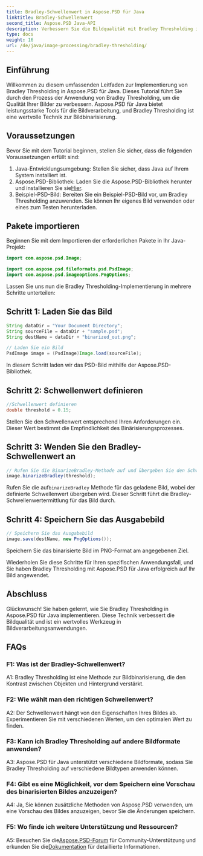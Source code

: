 ```yaml
---
title: Bradley-Schwellenwert in Aspose.PSD für Java
linktitle: Bradley-Schwellenwert
second_title: Aspose.PSD Java-API
description: Verbessern Sie die Bildqualität mit Bradley Thresholding in Aspose.PSD für Java. Befolgen Sie unsere Schritt-für-Schritt-Anleitung für eine effektive Bildbinarisierung.
type: docs
weight: 16
url: /de/java/image-processing/bradley-thresholding/
---
```

## Einführung

Willkommen zu diesem umfassenden Leitfaden zur Implementierung von Bradley Thresholding in Aspose.PSD für Java. Dieses Tutorial führt Sie durch den Prozess der Anwendung von Bradley Thresholding, um die Qualität Ihrer Bilder zu verbessern. Aspose.PSD für Java bietet leistungsstarke Tools für die Bildverarbeitung, und Bradley Thresholding ist eine wertvolle Technik zur Bildbinarisierung.

## Voraussetzungen

Bevor Sie mit dem Tutorial beginnen, stellen Sie sicher, dass die folgenden Voraussetzungen erfüllt sind:

1. Java-Entwicklungsumgebung: Stellen Sie sicher, dass Java auf Ihrem System installiert ist.
2.  Aspose.PSD-Bibliothek: Laden Sie die Aspose.PSD-Bibliothek herunter und installieren Sie sie[Hier](https://releases.aspose.com/psd/java/).
3. Beispiel-PSD-Bild: Bereiten Sie ein Beispiel-PSD-Bild vor, um Bradley Thresholding anzuwenden. Sie können Ihr eigenes Bild verwenden oder eines zum Testen herunterladen.

## Pakete importieren

Beginnen Sie mit dem Importieren der erforderlichen Pakete in Ihr Java-Projekt:

```java
import com.aspose.psd.Image;

import com.aspose.psd.fileformats.psd.PsdImage;
import com.aspose.psd.imageoptions.PngOptions;
```

Lassen Sie uns nun die Bradley Thresholding-Implementierung in mehrere Schritte unterteilen:

## Schritt 1: Laden Sie das Bild

```java
String dataDir = "Your Document Directory";
String sourceFile = dataDir + "sample.psd";
String destName = dataDir + "binarized_out.png";

// Laden Sie ein Bild
PsdImage image = (PsdImage)Image.load(sourceFile);
```

In diesem Schritt laden wir das PSD-Bild mithilfe der Aspose.PSD-Bibliothek.

## Schritt 2: Schwellenwert definieren

```java
//Schwellenwert definieren
double threshold = 0.15;
```

Stellen Sie den Schwellenwert entsprechend Ihren Anforderungen ein. Dieser Wert bestimmt die Empfindlichkeit des Binärisierungsprozesses.

## Schritt 3: Wenden Sie den Bradley-Schwellenwert an

```java
// Rufen Sie die BinarizeBradley-Methode auf und übergeben Sie den Schwellenwert als Parameter
image.binarizeBradley(threshold);
```

 Rufen Sie die auf`binarizeBradley` Methode für das geladene Bild, wobei der definierte Schwellenwert übergeben wird. Dieser Schritt führt die Bradley-Schwellenwertermittlung für das Bild durch.

## Schritt 4: Speichern Sie das Ausgabebild

```java
// Speichern Sie das Ausgabebild
image.save(destName, new PngOptions());
```

Speichern Sie das binarisierte Bild im PNG-Format am angegebenen Ziel.

Wiederholen Sie diese Schritte für Ihren spezifischen Anwendungsfall, und Sie haben Bradley Thresholding mit Aspose.PSD für Java erfolgreich auf Ihr Bild angewendet.

## Abschluss

Glückwunsch! Sie haben gelernt, wie Sie Bradley Thresholding in Aspose.PSD für Java implementieren. Diese Technik verbessert die Bildqualität und ist ein wertvolles Werkzeug in Bildverarbeitungsanwendungen.

## FAQs

### F1: Was ist der Bradley-Schwellenwert?

A1: Bradley Thresholding ist eine Methode zur Bildbinarisierung, die den Kontrast zwischen Objekten und Hintergrund verstärkt.

### F2: Wie wählt man den richtigen Schwellenwert?

A2: Der Schwellenwert hängt von den Eigenschaften Ihres Bildes ab. Experimentieren Sie mit verschiedenen Werten, um den optimalen Wert zu finden.

### F3: Kann ich Bradley Thresholding auf andere Bildformate anwenden?

A3: Aspose.PSD für Java unterstützt verschiedene Bildformate, sodass Sie Bradley Thresholding auf verschiedene Bildtypen anwenden können.

### F4: Gibt es eine Möglichkeit, vor dem Speichern eine Vorschau des binarisierten Bildes anzuzeigen?

A4: Ja, Sie können zusätzliche Methoden von Aspose.PSD verwenden, um eine Vorschau des Bildes anzuzeigen, bevor Sie die Änderungen speichern.

### F5: Wo finde ich weitere Unterstützung und Ressourcen?

 A5: Besuchen Sie die[Aspose.PSD-Forum](https://forum.aspose.com/c/psd/34) für Community-Unterstützung und erkunden Sie die[Dokumentation](https://reference.aspose.com/psd/java/) für detaillierte Informationen.